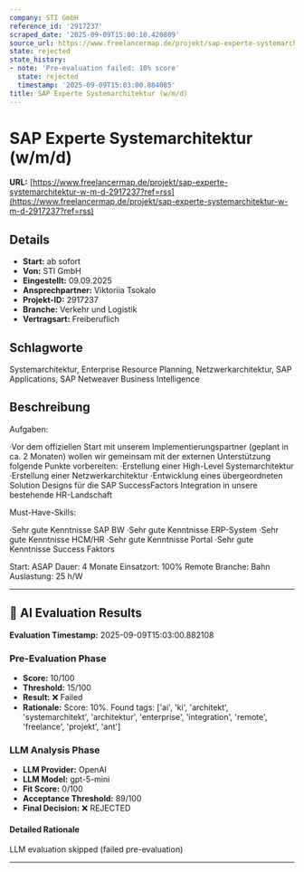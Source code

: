 ```yaml
---
company: STI GmbH
reference_id: '2917237'
scraped_date: '2025-09-09T15:00:10.420809'
source_url: https://www.freelancermap.de/projekt/sap-experte-systemarchitektur-w-m-d-2917237?ref=rss
state: rejected
state_history:
- note: 'Pre-evaluation failed: 10% score'
  state: rejected
  timestamp: '2025-09-09T15:03:00.884085'
title: SAP Experte Systemarchitektur (w/m/d)
---
```



# SAP Experte Systemarchitektur (w/m/d)
**URL:** [https://www.freelancermap.de/projekt/sap-experte-systemarchitektur-w-m-d-2917237?ref=rss](https://www.freelancermap.de/projekt/sap-experte-systemarchitektur-w-m-d-2917237?ref=rss)
## Details
- **Start:** ab sofort
- **Von:** STI GmbH
- **Eingestellt:** 09.09.2025
- **Ansprechpartner:** Viktoriia  Tsokalo
- **Projekt-ID:** 2917237
- **Branche:** Verkehr und Logistik
- **Vertragsart:** Freiberuflich

## Schlagworte
Systemarchitektur, Enterprise Resource Planning, Netzwerkarchitektur, SAP Applications, SAP Netweaver Business Intelligence

## Beschreibung
Aufgaben:

·Vor dem offiziellen Start mit unserem Implementierungspartner (geplant in ca. 2 Monaten) wollen wir gemeinsam mit der externen Unterstützung folgende Punkte vorbereiten:
·Erstellung einer High-Level Systemarchitektur
·Erstellung einer Netzwerkarchitektur
·Entwicklung eines übergeordneten Solution Designs für die SAP SuccessFactors Integration in unsere bestehende HR-Landschaft

Must-Have-Skills:

·Sehr gute Kenntnisse SAP BW
·Sehr gute Kenntnisse ERP-System
·Sehr gute Kenntnisse HCM/HR
·Sehr gute Kenntnisse Portal
·Sehr gute Kenntnisse Success Faktors

Start: ASAP
Dauer: 4 Monate
Einsatzort: 100% Remote
Branche: Bahn
Auslastung: 25 h/W

---

## 🤖 AI Evaluation Results

**Evaluation Timestamp:** 2025-09-09T15:03:00.882108

### Pre-Evaluation Phase
- **Score:** 10/100
- **Threshold:** 15/100
- **Result:** ❌ Failed
- **Rationale:** Score: 10%. Found tags: ['ai', 'ki', 'architekt', 'systemarchitekt', 'architektur', 'enterprise', 'integration', 'remote', 'freelance', 'projekt', 'ant']

### LLM Analysis Phase
- **LLM Provider:** OpenAI
- **LLM Model:** gpt-5-mini
- **Fit Score:** 0/100
- **Acceptance Threshold:** 89/100
- **Final Decision:** ❌ REJECTED

#### Detailed Rationale
LLM evaluation skipped (failed pre-evaluation)

---
